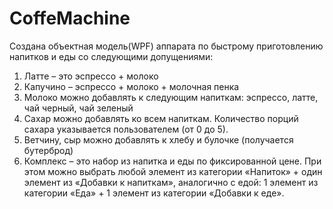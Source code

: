 # CoffeMachine

Создана объектная модель(WPF) аппарата по быстрому приготовлению напитков и еды со следующими допущениями:
1.	Латте – это эспрессо + молоко
2.	Капучино – эспрессо + молоко + молочная пенка
3.	Молоко можно добавлять к следующим напиткам: эспрессо, латте, чай черный, чай зеленый
4.	Сахар можно добавлять ко всем напиткам. Количество порций сахара указывается пользователем (от 0 до 5).
5.	Ветчину, сыр можно добавлять к хлебу и булочке (получается бутерброд)
6.	Комплекс – это набор из напитка и еды по фиксированной цене. При этом можно выбрать любой элемент из категории «Напиток» + один элемент из «Добавки к напиткам», аналогично с едой: 1 элемент из категории «Еда» + 1 элемент из категории «Добавки к еде».
